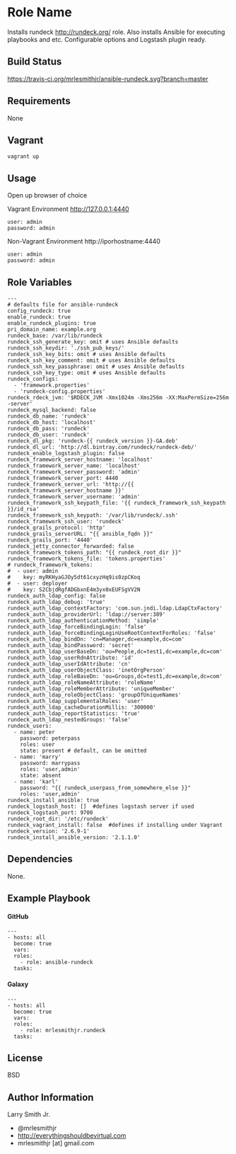 Role Name
=========

Installs rundeck http://rundeck.org/ role.
Also installs Ansible for executing playbooks and etc. Configurable options and Logstash plugin ready.

Build Status
------------

https://travis-ci.org/mrlesmithjr/ansible-rundeck.svg?branch=master

Requirements
------------

None

Vagrant
-------
````
vagrant up
````

Usage
-----

Open up browser of choice

Vagrant Environment
http://127.0.0.1:4440
````
user: admin
password: admin
````

Non-Vagrant Environment
http://iporhostname:4440
````
user: admin
password: admin
````

Role Variables
--------------

````
---
# defaults file for ansible-rundeck
config_rundeck: true
enable_rundeck: true
enable_rundeck_plugins: true
pri_domain_name: example.org
rundeck_base: /var/lib/rundeck
rundeck_ssh_generate_key: omit # uses Ansible defaults
rundeck_ssh_keydir: './ssh_pub_keys/'
rundeck_ssh_key_bits: omit # uses Ansible defaults
rundeck_ssh_key_comment: omit # uses Ansible defaults
rundeck_ssh_key_passphrase: omit # uses Ansible defaults
rundeck_ssh_key_type: omit # uses Ansible defaults
rundeck_configs:
  - 'framework.properties'
  - 'rundeck-config.properties'
rundeck_rdeck_jvm: '$RDECK_JVM -Xmx1024m -Xms256m -XX:MaxPermSize=256m -server'
rundeck_mysql_backend: false
rundeck_db_name: 'rundeck'
rundeck_db_host: 'localhost'
rundeck_db_pass: 'rundeck'
rundeck_db_user: 'rundeck'
rundeck_dl_pkg: 'rundeck-{{ rundeck_version }}-GA.deb'
rundeck_dl_url: 'http://dl.bintray.com/rundeck/rundeck-deb/'
rundeck_enable_logstash_plugin: false
rundeck_framework_server_hostname: 'localhost'
rundeck_framework_server_name: 'localhost'
rundeck_framework_server_password: 'admin'
rundeck_framework_server_port: 4440
rundeck_framework_server_url: 'http://{{ rundeck_framework_server_hostname }}'
rundeck_framework_server_username: 'admin'
rundeck_framework_ssh_keypath_file: '{{ rundeck_framework_ssh_keypath }}/id_rsa'
rundeck_framework_ssh_keypath: '/var/lib/rundeck/.ssh'
rundeck_framework_ssh_user: 'rundeck'
rundeck_grails_protocol: 'http'
rundeck_grails_serverURL: "{{ ansible_fqdn }}"
rundeck_grails_port: '4440'
rundeck_jetty_connector_forwarded: false
rundeck_framework_tokens_path: "{{ rundeck_root_dir }}"
rundeck_framework_tokens_file: 'tokens.properties'
# rundeck_framework_tokens:
#  - user: admin
#    key: myRKHyaGJOy5dt61cxyzHq9is0zpCKoq
#  - user: deployer
#    key: S2CbjdRgfADGbxnE4m3yx0xEUFSgVV2N
rundeck_auth_ldap_config: false
rundeck_auth_ldap_debug: 'true'
rundeck_auth_ldap_contextFactory: 'com.sun.jndi.ldap.LdapCtxFactory'
rundeck_auth_ldap_providerUrl: 'ldap://server:389'
rundeck_auth_ldap_authenticationMethod: 'simple'
rundeck_auth_ldap_forceBindingLogin: 'false'
rundeck_auth_ldap_forceBindingLoginUseRootContextForRoles: 'false'
rundeck_auth_ldap_bindDn: 'cn=Manager,dc=example,dc=com'
rundeck_auth_ldap_bindPassword: 'secret'
rundeck_auth_ldap_userBaseDn: 'ou=People,dc=test1,dc=example,dc=com'
rundeck_auth_ldap_userRdnAttribute: 'id'
rundeck_auth_ldap_userIdAttribute: 'cn'
rundeck_auth_ldap_userObjectClass: 'inetOrgPerson'
rundeck_auth_ldap_roleBaseDn: 'ou=Groups,dc=test1,dc=example,dc=com'
rundeck_auth_ldap_roleNameAttribute: 'roleName'
rundeck_auth_ldap_roleMemberAttribute: 'uniqueMember'
rundeck_auth_ldap_roleObjectClass: 'groupOfUniqueNames'
rundeck_auth_ldap_supplementalRoles: 'user'
rundeck_auth_ldap_cacheDurationMillis: '300000'
rundeck_auth_ldap_reportStatistics: 'true'
rundeck_auth_ldap_nestedGroups: 'false'
rundeck_users:
  - name: peter
    password: peterpass
    roles: user
    state: present # default, can be omitted
  - name: 'marry'
    password: marrypass
    roles: 'user,admin'
    state: absent
  - name: 'karl'
    password: "{{ rundeck_userpass_from_somewhere_else }}"
    roles: 'user,admin'
rundeck_install_ansible: true
rundeck_logstash_host: []  #defines logstash server if used
rundeck_logstash_port: 9700
rundeck_root_dir: '/etc/rundeck'
rundeck_vagrant_install: false  #defines if installing under Vagrant
rundeck_version: '2.6.9-1'
rundeck_install_ansible_version: '2.1.1.0'
````

Dependencies
------------

None.

Example Playbook
----------------

#### GitHub
````
---
- hosts: all
  become: true
  vars:
  roles:
    - role: ansible-rundeck
  tasks:
````
#### Galaxy
````
---
- hosts: all
  become: true
  vars:
  roles:
    - role: mrlesmithjr.rundeck
  tasks:
````

License
-------

BSD

Author Information
------------------

Larry Smith Jr.
- @mrlesmithjr
- http://everythingshouldbevirtual.com
- mrlesmithjr [at] gmail.com
